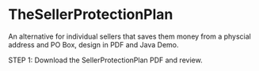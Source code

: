 # TheSellerProtectionPlan
An alternative for individual sellers that saves them money from a physcial address and PO Box, design in PDF and Java Demo.

STEP 1:
Download the SellerProtectionPlan PDF and review.
